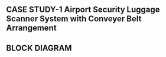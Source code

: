 ## CASE STUDY-1  Airport Security Luggage Scanner System with Conveyer Belt Arrangement

## BLOCK DIAGRAM



